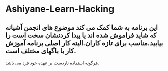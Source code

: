 Ashiyane-Learn-Hacking
======================

این برنامه به شما کمک می کند موضوع های انجمن آشیانه که شاید فراموش شده اند یا پیدا کردنشان سخت است را بیابید.مناسب برای تازه کاران.البته کار اصلی برنامه آموزش کار با باگهای مختلف است.
---------------------------
هرگونه استفاده ناردست بر عهده خود فرد می باشد.
